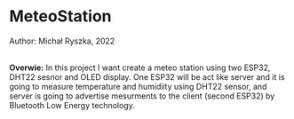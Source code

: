 # MeteoStation

Author: Michał Ryszka, 2022 </br></br>

<b>Overwie:</b>
In this project I want create a meteo station using two ESP32, DHT22 sesnor and OLED display.
One ESP32 will be act like server and it is going to measure temperature and humidiity using DHT22 sensor,
and server is going to advertise mesurments to the client (second ESP32) by Bluetooth Low Energy technology.
